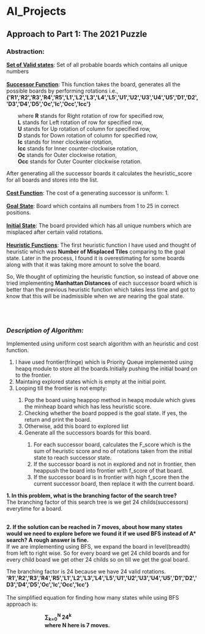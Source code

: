 # AI_Projects

## Approach to Part 1: The 2021 Puzzle

<h3>Abstraction:</h3>
<u><b>Set of Valid states</b></u>: Set of all probable boards which contains all unique numbers<br><br>
<u><b>Successor Function</b></u>: This function takes the board, generates all the possible boards by performing rotations i.e.,<b>{'R1','R2','R3','R4','R5','L1','L2','L3','L4','L5','U1','U2','U3','U4','U5','D1','D2','D3','D4','D5','Oc','Ic','Occ','Icc'}</b><br>
<p style="margin-left: 30px;">  where <b>R</b> stands for Right rotation of row for specified row,<br>
      <b>L</b> stands for Left rotation of row for specified row,<br>
      <b>U</b> stands for Up rotation of column for specified row,<br>
      <b>D</b> stands for Down rotation of column for specified row,<br>
      <b>Ic</b> stands for Inner clockwise rotation,<br>
      <b>Icc</b> stands for Inner counter-clockwise rotation,<br>
      <b>Oc</b> stands for Outer clockwise rotation,<br>
      <b>Occ</b> stands for Outer Counter clockwise rotation.<br></p>
After generating all the successor boards it calculates the heuristic_score for all boards and stores into the list.<br><br>
<u><b>Cost Function</b></u>: The cost of a generating successor is uniform: 1.<br><br>
<u><b>Goal State</b></u>: Board which contains all numbers from 1 to 25 in correct positions.<br><br>
<u><b>Initial State</b></u>: The board provided which has all unique numbers which are misplaced after certain valid rotations.<br><br>
<u><b>Heuristic Functions</b></u>: The first heuristic function I have used and thought of heuristic which was <b>Number of Misplaced Tiles</b> comparing to the goal state. Later in the process, I found it is overestimating for some boards along with that it was taking more amount to solve the board.

So, We thought of optimizing the heuristic function, so instead of above one tried implementing <b>Manhattan Distances</b> of each successor board which is better than the previous heuristic function which takes less time and got to know that this will be inadmissible when we are nearing the goal state.<br><br>

<br>
<i><h3>Description of Algorithm:</h3></i>
Implemented using uniform cost search algorithm with an heuristic and cost function.
<ol>
<li>I have used frontier(fringe) which is Priority Queue implemented using heapq module to store all the boards.Initially pushing the initial board on to the frontier.</li>
<li>Maintaing explored states which is empty at the initial point.</li>
<li>Looping till the frontier is not empty:</li>
<ol><li>Pop the board using heappop method in heapq module which gives the minheap board which has less heuristic score.</li>
<li>Checking whether the board popped is the goal state. If yes, the return and print the board.</li>
<li>Otherwise, add this board to explored list</li>
<li>Generate all the successors boards for this board.</li>

<ol>
<li>For each successor board, calculates the F_score which is the sum of heuristic score and no of rotations taken from the initial state to reach successor state.</li>
<li>If the successor board is not in explored and not in frontier, then heappush the board into frontier with f_score of that board.</li>
<li>If the successor board is in frontier with high f_score then the current successor board, then replace it with the current board.</li>
</ol></ol>
</ol></ol>

<b>1. In this problem, what is the branching factor of the search tree?</b><br>
The branching factor of this search tree is we get 24 childs(successors) everytime for a board.<br><br>

<b>2. If the solution can be reached in 7 moves, about how many states would we need to explore before we found it if we used BFS instead of A* search? A rough answer is fine.</b><br>
If we are implementing using BFS, we expand the board in level(breadth) from left to right wise. So for every board we get 24 child boards and for every child board we get other 24 childs so on till we get the goal board.

The branching factor is 24 because we have 24 valid rotations.<br>
<b>'R1','R2','R3','R4','R5','L1','L2','L3','L4','L5','U1','U2','U3','U4','U5','D1','D2','D3','D4','D5','Oc','Ic','Occ','Icc'}</b><br>
<br>
The simplified equation for finding how many states while using BFS approach is:
<br><p style="margin-left: 100px;"><b>
&sum;<sub>k=0</sub><sup>N</sup> 24<sup>k</sup>
    <br>where N here is 7 moves.</b>
</p>


